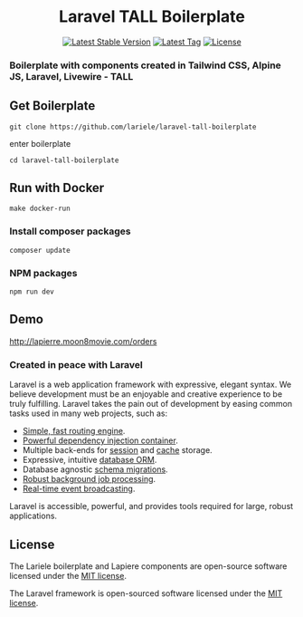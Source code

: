 <h1 align="center">Laravel TALL Boilerplate</h1>
<p align="center">
<a href="https://packagist.org/packages/lariele/laravel-tall-boilerplate"><img src="https://img.shields.io/github/v/release/lariele/laravel-tall-boilerplate" alt="Latest Stable Version"></a>
<a href="https://packagist.org/packages/lariele/laravel-tall-boilerplate"><img src="https://img.shields.io/github/v/tag/lariele/laravel-tall-boilerplate" alt="Latest Tag"></a>
<a href="https://packagist.org/packages/lariele/laravel-tall-boilerplate"><img src="https://img.shields.io/github/license/lariele/laravel-tall-boilerplate" alt="License"></a>
</p>

### Boilerplate with components created in Tailwind CSS, Alpine JS, Laravel, Livewire - TALL

## Get Boilerplate

```
git clone https://github.com/lariele/laravel-tall-boilerplate
```

enter boilerplate
```
cd laravel-tall-boilerplate
```

## Run with Docker
```
make docker-run
```

### Install composer packages
```
composer update
```

### NPM packages
```
npm run dev
```


## Demo

http://lapierre.moon8movie.com/orders

### Created in peace with Laravel

Laravel is a web application framework with expressive, elegant syntax. We believe development must be an enjoyable and
creative experience to be truly fulfilling. Laravel takes the pain out of development by easing common tasks used in
many web projects, such as:

- [Simple, fast routing engine](https://laravel.com/docs/routing).
- [Powerful dependency injection container](https://laravel.com/docs/container).
- Multiple back-ends for [session](https://laravel.com/docs/session) and [cache](https://laravel.com/docs/cache)
  storage.
- Expressive, intuitive [database ORM](https://laravel.com/docs/eloquent).
- Database agnostic [schema migrations](https://laravel.com/docs/migrations).
- [Robust background job processing](https://laravel.com/docs/queues).
- [Real-time event broadcasting](https://laravel.com/docs/broadcasting).

Laravel is accessible, powerful, and provides tools required for large, robust applications.

## License

The Lariele boilerplate and Lapiere components are open-source software licensed under
the [MIT license](https://opensource.org/licenses/MIT).

The Laravel framework is open-sourced software licensed under the [MIT license](https://opensource.org/licenses/MIT).
